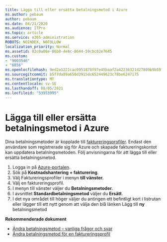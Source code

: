 ```yaml
---
title: Lägga till eller ersätta betalningsmetod i Azure
ms.author: pebaum
author: pebaum
ms.date: 04/21/2020
ms.audience: ITPro
ms.topic: article
ms.service: o365-administration
ROBOTS: NOINDEX, NOFOLLOW
localization_priority: Normal
ms.assetid: 82c0a06e-86b0-4e8c-8644-59cbc02e7645
ms.custom:
- "9003546"
- "6856"
ms.openlocfilehash: 9ed2a1221cac0951878f97e45baaf2a42236321d27809b9b59f612343f66fd58
ms.sourcegitcommit: b5f7da89a650d2915dc652449623c78be6247175
ms.translationtype: MT
ms.contentlocale: sv-SE
ms.lasthandoff: 08/05/2021
ms.locfileid: "53953995"
---
```

# <a name="add-or-replace-payment-method-in-azure"></a>Lägga till eller ersätta betalningsmetod i Azure

Dina betalningsmetoder är kopplade till [faktureringsprofiler](https://docs.microsoft.com/azure/billing/billing-how-to-change-credit-card?WT.mc_id=Portal-Microsoft_Azure_Support#change-payment-method-for-a-billing-profile). Endast den användare som registrerade sig för Azure och skapade faktureringskontot kan uppdatera betalningsmetoden. Följ anvisningarna för att lägga till eller ersätta betalningsmetod.

1. Logga in på [Azure-portalen](https://portal.azure.com/).
2. Sök på **Kostnadshantering + fakturering**.
3. Välj Faktureringsprofiler i menyn **till vänster.**
4. Välj en faktureringsprofil.
5. I menyn till vänster väljer du **Betalningsmetoder.**
6. I avsnittet **Standardbetalningsmetod** väljer du **Ersätt**.
7. I det nya området till höger väljer du antingen ett befintligt kort i listrutan eller lägger till ett nytt genom att välja den blå länken Lägg till **ny** betalningsmetod

**Rekommenderade dokument**

- [Ändra betalningsmetod – vanliga frågor och svar](https://docs.microsoft.com/azure/billing/billing-how-to-change-credit-card?WT.mc_id=Portal-Microsoft_Azure_Support#frequently-asked-questions)
- [Ändra betalningsmetod för en faktureringsprofil](https://docs.microsoft.com/azure/cost-management-billing/manage/change-credit-card?WT.mc_id=Portal-Microsoft_Azure_Support#manage-credit-cards-for-a-microsoft-customer-agreement)

